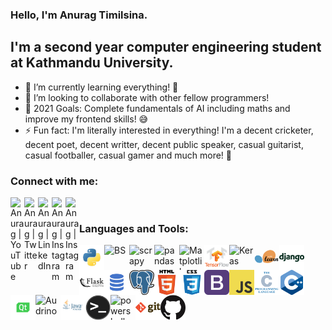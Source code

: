 ### Hello, I'm Anurag Timilsina.

## I'm a second year computer engineering student at Kathmandu University. 
- 🌱 I’m currently learning everything! 🤣
- 👯 I’m looking to collaborate with other fellow programmers!
- 🥅 2021 Goals: Complete fundamentals of AI including maths and improve my frontend skills! 😅 
- ⚡ Fun fact: I'm literally interested in everything! I'm a decent cricketer, decent poet, decent writter, decent public speaker, casual guitarist, casual footballer, casual gamer and much more! 🤣

### Connect with me:

[<img align="left" alt="Anurag | YouTube" width="22px" src="https://cdn.jsdelivr.net/npm/simple-icons@v3/icons/youtube.svg" />][youtube]

[<img align="left" alt="Anurag | Twitter" width="22px" src="https://cdn.jsdelivr.net/npm/simple-icons@v3/icons/twitter.svg" />][twitter]

[<img align="left" alt="Anurag | LinkedIn" width="22px" src="https://cdn.jsdelivr.net/npm/simple-icons@v3/icons/linkedin.svg" />][linkedin]

[<img align="left" alt="Anurag | Instagram" width="22px" src="https://cdn.jsdelivr.net/npm/simple-icons@v3/icons/instagram.svg" />][instagram]

[<img align="left" alt="Anurag | Instagram" width="22px" src="https://cdn.jsdelivr.net/npm/simple-icons@v3/icons/facebook.svg" />][facebook]

<br>

### Languages and Tools:

[<img align="left" alt="python" width="40px" height="40px" src="https://raw.githubusercontent.com/github/explore/80688e429a7d4ef2fca1e82350fe8e3517d3494d/topics/python/python.png">][python]

[<img align="left" alt="BS" width="40px" height="40px" src="https://www.crummy.com/software/BeautifulSoup/bs4/doc/_images/6.1.jpg">][python]

[<img align="left" alt="scrapy" width="40px" height="40px" src="https://i.imgur.com/9o8bn1H.png">][python]

[<img align="left" alt="pandas" width="40px" height="40px" src="https://pandas.pydata.org/static/img/pandas_mark.svg">][python]

[<img align="left" alt="Matplotlib" width="40px" height="40px" src="https://matplotlib.org/stable/_images/sphx_glr_logos2_001.png">][python]

[<img align="left" alt="Tensorflow" width="40px" height="40px" src="https://raw.githubusercontent.com/github/explore/80688e429a7d4ef2fca1e82350fe8e3517d3494d/topics/tensorflow/tensorflow.png">][python]

[<img align="left" alt="Keras" width="40px" height="40px" src="https://keras.io/img/logo.png">][python]

[<img align="left" alt="scikit" width="40px" height="40px" src="https://raw.githubusercontent.com/github/explore/80688e429a7d4ef2fca1e82350fe8e3517d3494d/topics/scikit-learn/scikit-learn.png">][python]

[<img align="left" alt="django" width="40px" height="40px" src="https://raw.githubusercontent.com/github/explore/80688e429a7d4ef2fca1e82350fe8e3517d3494d/topics/django/django.png">][python]

[<img align="left" alt="flask" width="40px" height="40px" src="https://raw.githubusercontent.com/github/explore/80688e429a7d4ef2fca1e82350fe8e3517d3494d/topics/flask/flask.png">][python]

[<img align="left" alt="SQL" width="40px" height="40px" src="https://raw.githubusercontent.com/github/explore/80688e429a7d4ef2fca1e82350fe8e3517d3494d/topics/sql/sql.png">][sql]

[<img align="left" alt="postgresql" width="40px" height="40px" src="https://raw.githubusercontent.com/github/explore/80688e429a7d4ef2fca1e82350fe8e3517d3494d/topics/postgresql/postgresql.png">][sql]

[<img align="left" alt="HTML5" width="40px" height="40px" src="https://raw.githubusercontent.com/github/explore/80688e429a7d4ef2fca1e82350fe8e3517d3494d/topics/html/html.png">][html5]

[<img align="left" alt="CSS3" width="40px" height="40px" src="https://raw.githubusercontent.com/github/explore/80688e429a7d4ef2fca1e82350fe8e3517d3494d/topics/css/css.png">][css3]

[<img align="left" alt="bootstrap" width="40px" height="40px" src="https://raw.githubusercontent.com/github/explore/80688e429a7d4ef2fca1e82350fe8e3517d3494d/topics/bootstrap/bootstrap.png">][css3]

[<img align="left" alt="JavaScript" width="40px" height="40px" src="https://raw.githubusercontent.com/github/explore/80688e429a7d4ef2fca1e82350fe8e3517d3494d/topics/javascript/javascript.png">][javascript]

[<img align="left" alt="C" width="40px" height="40px" src="https://raw.githubusercontent.com/github/explore/80688e429a7d4ef2fca1e82350fe8e3517d3494d/topics/c/c.png">][c]

[<img align="left" alt="C++" width="40px" height="40px" src="https://raw.githubusercontent.com/github/explore/80688e429a7d4ef2fca1e82350fe8e3517d3494d/topics/cpp/cpp.png">][c++]

[<img align="left" alt="QT" width="40px" height="40px" src="https://raw.githubusercontent.com/github/explore/80688e429a7d4ef2fca1e82350fe8e3517d3494d/topics/qt/qt.png">][c++]

[<img align="left" alt="Audrino" width="40px" height="40px" src="https://i.imgur.com/k1MIO51.png">][c++]

[<img align="left" alt="Java" width="40px" height="40px" src="https://raw.githubusercontent.com/github/explore/80688e429a7d4ef2fca1e82350fe8e3517d3494d/topics/java/java.png">][java]

[<img align="left" alt="Terminal" width="40px" height="40px" src="https://raw.githubusercontent.com/github/explore/80688e429a7d4ef2fca1e82350fe8e3517d3494d/topics/terminal/terminal.png">][terminal]

[<img align="left" alt="powershell" width="40px" height="40px" src="https://docs.microsoft.com/en-us/powershell/media/index/ps_black_128.svg">][powershell]

[<img align="left" alt="Git" width="40px" height="40px" src="https://raw.githubusercontent.com/github/explore/80688e429a7d4ef2fca1e82350fe8e3517d3494d/topics/git/git.png">][git]

[<img align="left" alt="GitHub" width="40px" height="40px" src="https://raw.githubusercontent.com/github/explore/78df643247d429f6cc873026c0622819ad797942/topics/github/github.png">][github]

<br>
<br>


[twitter]: https://twitter.com/TimilsinaAnurag
[youtube]: https://www.youtube.com/channel/UCDwG7O6D3ePeatk3zJ9qhlg
[instagram]: https://www.instagram.com/anurag_tim/
[linkedin]: https://www.linkedin.com/in/anurag-timilsina-915a3a1b3/
[facebook]: https://www.facebook.com/anurag.timilsina.10/


[python]: https://raw.githubusercontent.com/github/explore/80688e429a7d4ef2fca1e82350fe8e3517d3494d/topics/python/python.png
[sql]: https://raw.githubusercontent.com/github/explore/80688e429a7d4ef2fca1e82350fe8e3517d3494d/topics/sql/sql.png
[html5]: https://raw.githubusercontent.com/github/explore/80688e429a7d4ef2fca1e82350fe8e3517d3494d/topics/html/html.png
[css3]: https://raw.githubusercontent.com/github/explore/80688e429a7d4ef2fca1e82350fe8e3517d3494d/topics/css/css.png
[javascript]: https://raw.githubusercontent.com/github/explore/80688e429a7d4ef2fca1e82350fe8e3517d3494d/topics/javascript/javascript.png
[c]: https://raw.githubusercontent.com/github/explore/80688e429a7d4ef2fca1e82350fe8e3517d3494d/topics/c/c.png
[c++]: https://raw.githubusercontent.com/github/explore/80688e429a7d4ef2fca1e82350fe8e3517d3494d/topics/c/c.png
[java]: https://raw.githubusercontent.com/github/explore/80688e429a7d4ef2fca1e82350fe8e3517d3494d/topics/java/java.png
[terminal]: https://raw.githubusercontent.com/github/explore/80688e429a7d4ef2fca1e82350fe8e3517d3494d/topics/terminal/terminal.png
[powershell]: https://docs.microsoft.com/en-us/powershell/media/index/ps_black_128.svg
[git]: https://raw.githubusercontent.com/github/explore/80688e429a7d4ef2fca1e82350fe8e3517d3494d/topics/git/git.png
[github]: https://raw.githubusercontent.com/github/explore/78df643247d429f6cc873026c0622819ad797942/topics/github/github.png








